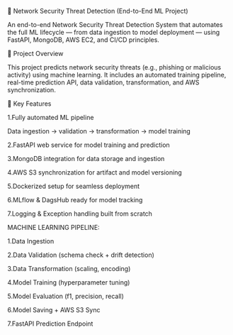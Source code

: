 🧠 Network Security Threat Detection (End-to-End ML Project)

An end-to-end Network Security Threat Detection System that automates the full ML lifecycle — from data ingestion to model deployment — using FastAPI, MongoDB, AWS EC2, and CI/CD principles.

🚀 Project Overview

This project predicts network security threats (e.g., phishing or malicious activity) using machine learning.
It includes an automated training pipeline, real-time prediction API, data validation, transformation, and AWS synchronization.

🧩 Key Features

1.Fully automated ML pipeline

  Data ingestion → validation → transformation → model training

2.FastAPI web service for model training and prediction

3.MongoDB integration for data storage and ingestion

4.AWS S3 synchronization for artifact and model versioning

5.Dockerized setup for seamless deployment

6.MLflow & DagsHub ready for model tracking

7.Logging & Exception handling built from scratch

MACHINE LEARNING PIPELINE:

1.Data Ingestion

2.Data Validation (schema check + drift detection)

3.Data Transformation (scaling, encoding)

4.Model Training (hyperparameter tuning)

5.Model Evaluation (f1, precision, recall)

6.Model Saving + AWS S3 Sync

7.FastAPI Prediction Endpoint
